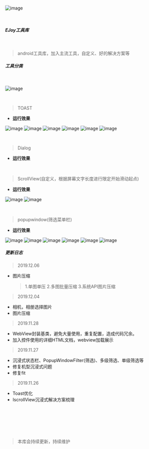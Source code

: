 
<br/>

![image](Screenshot/ico_app_theme.png)

<br/>

##### EJoy工具库

<br/>

> android工具库，加入主流工具，自定义、好的解决方案等
>

##### 工具分类

<br/>

![image](Screenshot/index_home.png)

<br/>

> TOAST
>

* **运行效果**

![image](Screenshot/toast/toast_a.png)
![image](Screenshot/toast/toast_b.png)
![image](Screenshot/toast/toast_c.png)
![image](Screenshot/toast/toast_d.png)
![image](Screenshot/toast/toast_e.png)
![image](Screenshot/toast/toast_f.png)

<br/>

> Dialog
>

* **运行效果**



<br/>

> ScrollView(自定义，根据屏幕文字长度进行限定开始滑动起点)
>

* **运行效果**

![image](Screenshot/scroll/scroll_a.png)
![image](Screenshot/scroll/scroll_b.png)

<br/>

> popupwindow(筛选菜单栏)
>

* **运行效果**

![image](Screenshot/popwindow/popwindow_a.png)
![image](Screenshot/popwindow/popwindow_b.png)
![image](Screenshot/popwindow/popwindow_c.png)
![image](Screenshot/popwindow/popwindow_d.png)
![image](Screenshot/popwindow/popwindow_e.png)
![image](Screenshot/popwindow/popwindow_f.png)



##### 更新日志

> 2019.12.06

* 图片压缩
   > 1.单图单压
   > 2.多图批量压缩
   > 3.系统API图片压缩


> 2019.12.04

* 相机，相册选择图片
* 图片压缩


> 2019.11.28

* WebView封装基类，避免大量使用，重复配置，造成代码冗余。
* 加入控件使用的详细HTML文档，webview加载展示


> 2019.11.27

* 沉浸式状态栏、PopupWindowFilter(筛选)、多级筛选、单级筛选等
* 修复机型沉浸式问题
* 修复fit

> 2019.11.26

* Toast优化
* IscrollView沉浸式解决方案梳理
















<br/><br/><br/><br/><br/>

> 本库会持续更新，持续维护